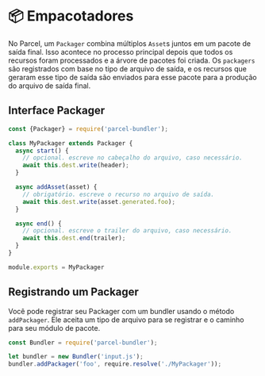 # 📦 Empacotadores

No Parcel, um `Packager` combina múltiplos `Asset`s juntos em um pacote de saída final. Isso acontece no processo principal depois que todos os recursos foram processados ​​e a árvore de pacotes foi criada. Os `packagers` são registrados com base no tipo de arquivo de saída, e os recursos que geraram esse tipo de saída são enviados para esse pacote para a produção do arquivo de saída final.

## Interface Packager

```javascript
const {Packager} = require('parcel-bundler');

class MyPackager extends Packager {
  async start() {
    // opcional. escreve no cabeçalho do arquivo, caso necessário.
    await this.dest.write(header);
  }

  async addAsset(asset) {
    // obrigatório. escreve o recurso no arquivo de saída.
    await this.dest.write(asset.generated.foo);
  }

  async end() {
    // opcional. escreve o trailer do arquivo, caso necessário.
    await this.dest.end(trailer);
  }
}

module.exports = MyPackager
```

## Registrando um Packager

Você pode registrar seu Packager com um bundler usando o método `addPackager`. Ele aceita um tipo de arquivo para se registrar e o caminho para seu módulo de pacote.

```javascript
const Bundler = require('parcel-bundler');

let bundler = new Bundler('input.js');
bundler.addPackager('foo', require.resolve('./MyPackager'));
```
